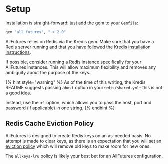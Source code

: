 # Setup

Installation is straight-forward: just add the gem to your `Gemfile`:

```ruby
gem "all_futures", "~> 2.0"
```

AllFutures relies on Redis via the Kredis gem. Make sure that you have a Redis server running and that you have followed the [Kredis installation instructions](https://github.com/rails/kredis#installation).

If possible, consider running a Redis instance specifically for your AllFutures instances. This will allow maximum flexibility and removes any ambiguity about the purpose of the keys.

{% hint style="warning" %}
As of the time of this writing, the Kredis README suggests passing a`host` option in your`redis/shared.yml`- this is not a good idea.

Instead, use the`url` option, which allows you to pass the host, port and password (if applicable) in one string.
{% endhint %}

## Redis Cache Eviction Policy

AllFutures is designed to create Redis keys on an as-needed basis. No attempt is made to clear keys, as there is an expectation that you will set an [eviction policy](https://docs.redislabs.com/latest/rs/administering/database-operations/eviction-policy/) which will remove old keys to make room for new ones.

The `allkeys-lru` policy is likely your best bet for an AllFutures configuration.
